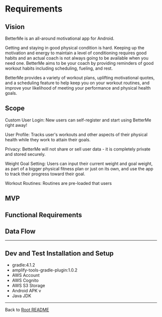 # Requirements

## Vision

<!-- what is the vision of the product? -->
BetterMe is an all-around motivational app for Android.

<!-- what pain point does this project solve? -->
Getting and staying in good physical condition is hard. 
Keeping up the motivation and energy to maintain a level of conditioning requires good habits and an actual coach is not always going to be available when you need one. 
BetterMe aims to be your coach by providing reminders of good workout habits including scheduling, fueling, and rest.

<!-- why should anyone care about this product? -->
BetterMe provides a variety of workout plans, uplifting motivational quotes, and a scheduling feature to help keep you on your workout routines, and improve your likelihood of meeting your performance and physical health goals.

## Scope

<!-- what will the product DO (high level only) -->
Custom User Login: New users can self-register and start using BetterMe right away!

User Profile: Tracks user's workouts and other aspects of their physical health while they work to attain their goals.

Privacy: BetterMe will not share or sell user data - it is completely private and stored securely.

Weight Goal Setting: Users can input their current weight and goal weight, as part of a bigger physical fitness plan or just on its own, and use the app to track their progress toward their goal.

Workout Routines: Routines are pre-loaded that users 
<!-- what will the product NOT DO (high level and be specific things that will NOT be done in development, limit to 1 or 2 things -->

## MVP

<!-- describe the MVP functionality -->

<!-- what are some stretch goals -->

## Functional Requirements

<!-- list the tasks that users can do, basically write short summaries of implemented user stories -->

## Data Flow

<!-- describe the flow of data in the application for example: from when the user opens the app, logs in -->

-- -

## Dev and Test Installation and Setup

<!-- input required software, packages, dependencies, dev and test keys files etc and commands necessary to build this App and run it on an Android Emulator or Physical Device -->

- gradle:4.1.2
- amplify-tools-gradle-plugin:1.0.2
- AWS Account
- AWS Cognito
- AWS S3 Storage
- Android APK v
- Java JDK

-- -

Back to [Root README](./README.md)
